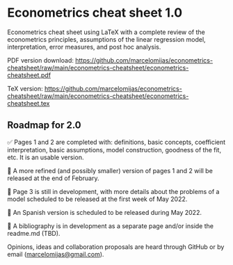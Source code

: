 # Econometrics cheat sheet 1.0

Econometrics cheat sheet using LaTeX with a complete review of the econometrics principles, assumptions of the linear regression model, interpretation, error measures, and post hoc analysis.

PDF version download: https://github.com/marcelomijas/econometrics-cheatsheet/raw/main/econometrics-cheatsheet/econometrics-cheatsheet.pdf

TeX version: https://github.com/marcelomijas/econometrics-cheatsheet/raw/main/econometrics-cheatsheet/econometrics-cheatsheet.tex

## Roadmap for 2.0

:white_check_mark: Pages 1 and 2 are completed with: definitions, basic concepts, coefficient interpretation, basic assumptions,  model construction, goodness of the fit, etc. It is an usable version.

:construction: A more refined (and possibly smaller) version of pages 1 and 2 will be released at the end of February.

:construction: Page 3 is still in development, with more details about the problems of a model scheduled to be released at the first week of May 2022.

:construction: An Spanish version is scheduled to be released during May 2022.

:construction: A bibliography is in development as a separate page and/or inside the readme.md (TBD). 

Opinions, ideas and collaboration proposals are heard through GitHub or by email (marcelomijas@gmail.com).
